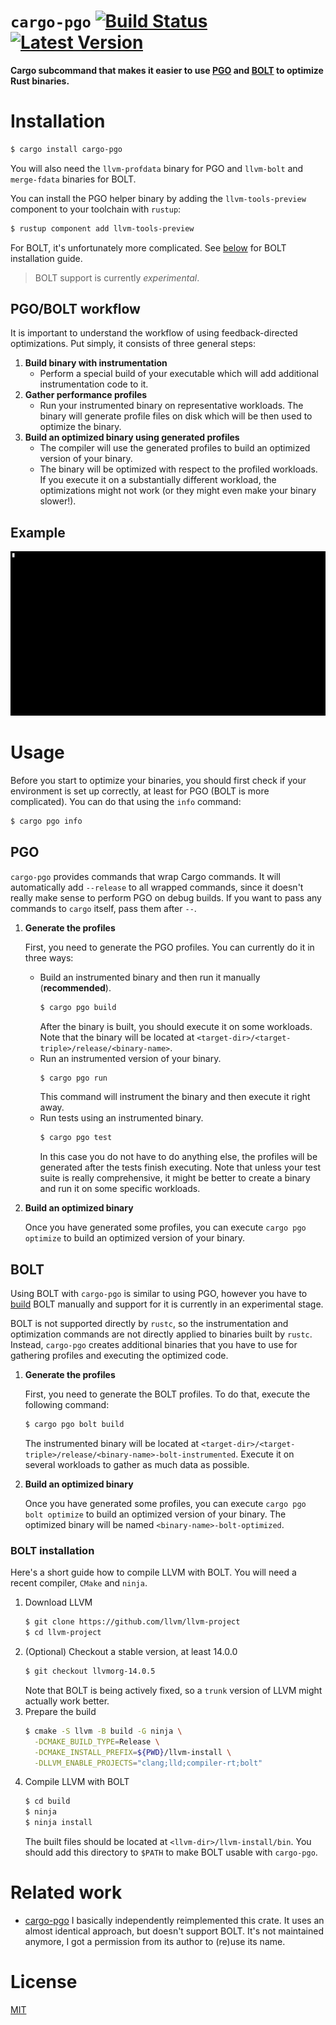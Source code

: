 # `cargo-pgo` [![Build Status]][actions] [![Latest Version]][crates.io]

[Build Status]: https://github.com/kobzol/cargo-pgo/actions/workflows/check.yml/badge.svg
[actions]: https://github.com/kobzol/cargo-pgo/actions?query=branch%3Amain
[Latest Version]: https://img.shields.io/crates/v/cargo-pgo.svg
[crates.io]: https://crates.io/crates/cargo-pgo

**Cargo subcommand that makes it easier to use [PGO](https://doc.rust-lang.org/rustc/profile-guided-optimization.html)
and [BOLT](https://github.com/llvm/llvm-project/tree/main/bolt) to optimize Rust binaries.**

# Installation
```bash
$ cargo install cargo-pgo
```

You will also need the `llvm-profdata` binary for PGO and `llvm-bolt` and `merge-fdata`
binaries for BOLT.

You can install the PGO helper binary by adding the `llvm-tools-preview` component to your toolchain
with `rustup`:
```bash
$ rustup component add llvm-tools-preview
```

For BOLT, it's unfortunately more complicated. See [below](#bolt-installation) for BOLT installation
guide.

> BOLT support is currently *experimental*.

## PGO/BOLT workflow
It is important to understand the workflow of using feedback-directed optimizations. Put simply, it
consists of three general steps:

1) **Build binary with instrumentation**
    - Perform a special build of your executable which will add additional instrumentation code to it.
2) **Gather performance profiles**
    - Run your instrumented binary on representative workloads. The binary will generate profile files
    on disk which will be then used to optimize the binary.
3) **Build an optimized binary using generated profiles**
    - The compiler will use the generated profiles to build an optimized version of your binary.
    - The binary will be optimized with respect to the profiled workloads. If you execute it on a
    substantially different workload, the optimizations might not work (or they might even make your
    binary slower!).

## Example
![Example usage of the tool](docs/terminal.gif)

# **Usage**
Before you start to optimize your binaries, you should first check if your environment is set up
correctly, at least for PGO (BOLT is more complicated). You can do that using the `info` command:
```bash
$ cargo pgo info
```

## PGO
`cargo-pgo` provides commands that wrap Cargo commands. It will automatically add `--release` to all
wrapped commands, since it doesn't really make sense to perform PGO on debug builds. If you want to
pass any commands to `cargo` itself, pass them after `--`.

1) **Generate the profiles**

    First, you need to generate the PGO profiles. You can currently do it in three ways:
    - Build an instrumented binary and then run it manually (**recommended**).
        ```bash
        $ cargo pgo build
        ```
        After the binary is built, you should execute it on some workloads. Note that the binary will
        be located at `<target-dir>/<target-triple>/release/<binary-name>`.
    - Run an instrumented version of your binary.
        ```bash
        $ cargo pgo run
        ```
        This command will instrument the binary and then execute it right away.
    - Run tests using an instrumented binary.
       ```bash
       $ cargo pgo test
       ```
       In this case you do not have to do anything else, the profiles will be generated after the tests
       finish executing. Note that unless your test suite is really comprehensive, it might be better
       to create a binary and run it on some specific workloads.

2) **Build an optimized binary**

    Once you have generated some profiles, you can execute `cargo pgo optimize` to build an optimized
    version of your binary.

## BOLT
Using BOLT with `cargo-pgo` is similar to using PGO, however you have to [build](#bolt-installation)
BOLT manually and support for it is currently in an experimental stage.

BOLT is not supported directly by `rustc`, so the instrumentation and optimization commands are not
directly applied to binaries built by `rustc`. Instead, `cargo-pgo` creates additional binaries that
you have to use for gathering profiles and executing the optimized code.

1) **Generate the profiles**

   First, you need to generate the BOLT profiles. To do that, execute the following command:
   ```bash
   $ cargo pgo bolt build
   ```
   The instrumented binary will be located at `<target-dir>/<target-triple>/release/<binary-name>-bolt-instrumented`.
   Execute it on several workloads to gather as much data as possible.

2) **Build an optimized binary**

   Once you have generated some profiles, you can execute `cargo pgo bolt optimize` to build an
   optimized version of your binary. The optimized binary will be named `<binary-name>-bolt-optimized`.

### BOLT installation
Here's a short guide how to compile LLVM with BOLT. You will need a recent compiler, `CMake` and
`ninja`.

1) Download LLVM
    ```bash
    $ git clone https://github.com/llvm/llvm-project
    $ cd llvm-project 
    ```
2) (Optional) Checkout a stable version, at least 14.0.0
    ```bash
    $ git checkout llvmorg-14.0.5
    ```
   Note that BOLT is being actively fixed, so a `trunk` version of LLVM might actually work better.
3) Prepare the build
    ```bash
    $ cmake -S llvm -B build -G ninja \
      -DCMAKE_BUILD_TYPE=Release \
      -DCMAKE_INSTALL_PREFIX=${PWD}/llvm-install \
      -DLLVM_ENABLE_PROJECTS="clang;lld;compiler-rt;bolt"
    ```
4) Compile LLVM with BOLT
    ```bash
    $ cd build
    $ ninja
    $ ninja install 
    ```
    The built files should be located at `<llvm-dir>/llvm-install/bin`. You should add this directory
    to `$PATH` to make BOLT usable with `cargo-pgo`.

# Related work
- [cargo-pgo](https://github.com/vadimcn/cargo-pgo) I basically independently reimplemented this
crate. It uses an almost identical approach, but doesn't support BOLT. It's not maintained
anymore, I got a permission from its author to (re)use its name.

# License
[MIT](LICENSE)

